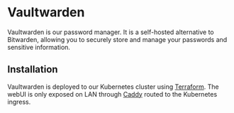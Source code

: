 # Vaultwarden

Vaultwarden is our password manager. It is a self-hosted alternative to Bitwarden, allowing you to securely store and manage your passwords and sensitive information.

## Installation

Vaultwarden is deployed to our Kubernetes cluster using [Terraform](terraform.md). The webUI is only exposed on LAN through [Caddy](caddy.md) routed to the Kubernetes ingress.